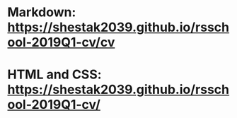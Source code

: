 # Markdown: https://shestak2039.github.io/rsschool-2019Q1-cv/cv  
# HTML and CSS: https://shestak2039.github.io/rsschool-2019Q1-cv/  
